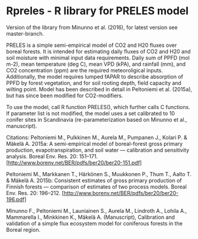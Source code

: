 # Rpreles - R library for PRELES model

Version of the library from Minunno et al. (2016), for latest version see master-branch. 

PRELES is a simple semi-empirical model of CO2 and H20 fluxes over boreal forests. It is intended for estimating daily fluxes of CO2 and H20 and soil moisture with minimal input data requirements. Daily sum of PPFD (mol m-2), mean temperature (deg C), mean VPD (kPA), and rainfall (mm), and CO2 concentration (ppm) are the required meteoroligical inputs. Additionally, the model requires lumped fAPAR to describe absorption of PPFD by forest vegetation, and for soil rooting depth, field capacity and wilting point.
Model has been described in detail in Peltoniemi et al. (2015a), but has since been modified for CO2-modifiers. 

To use the model, call R function PRELES(), which further calls C functions. If parameter list is not modified, the model uses a set calibrated to 10 conifer sites in Scandinavia (re-parameterization based on Minunno et al., manuscript).

Citations: 
Peltoniemi M., Pulkkinen M., Aurela M., Pumpanen J., Kolari P. & Mäkelä A. 2015a: A semi-empirical model of boreal-forest gross primary production, evapotranspiration, and soil water — calibration and sensitivity analysis. Boreal Env. Res. 20: 151–171. [http://www.borenv.net/BER/pdfs/ber20/ber20-151.pdf]

Peltoniemi M., Markkanen T., Härkönen S., Muukkonen P., Thum T., Aalto T. & Mäkelä A. 2015b: Consistent estimates of gross primary production of Finnish forests — comparison of estimates of two process models. Boreal Env. Res. 20: 196–212. [http://www.borenv.net/BER/pdfs/ber20/ber20-196.pdf]

Minunno F., Peltoniemi M., Launiainen S., Aurela M., Lindroth A., Lohila A., Mammarella I., Minkkinen K., Mäkelä A. (Manuscript), Calibration and validation of a simple flux ecosystem model for coniferous forests in the Boreal region.


